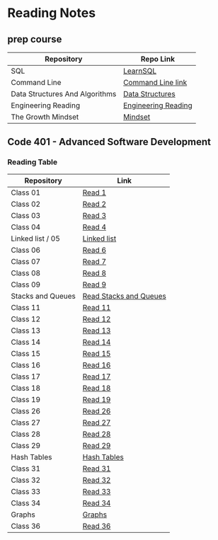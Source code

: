 # Reading Notes
## prep course

| Repository  |     Repo Link    |
| ----------- | ----------- |
|    SQL      |[LearnSQL](https://github.com/saifobe/reading-notes/blob/main/ReadNotes/prep/sql.md)|
|    Command Line      |[Command Line link](https://github.com/saifobe/reading-notes/blob/main/ReadNotes/prep/Terminal.md)|
|    Data Structures And Algorithms     |[Data Structures](https://github.com/saifobe/reading-notes/blob/main/ReadNotes/prep/DataStructuresAndAlgorithms.md)|
|    Engineering Reading    |[Engineering Reading](https://github.com/saifobe/reading-notes/blob/main/ReadNotes/prep/Engineering%20Reading.md)|
|    The Growth Mindset      |[Mindset](https://github.com/saifobe/reading-notes/blob/main/ReadNotes/prep/Mindset.md)|


## Code 401 - Advanced Software Development

### Reading Table 

| Repository  |     Link    |
| ----------- | ----------- |
| Class 01    |  [Read 1](https://github.com/saifobe/reading-notes/blob/main/ReadNotes/ReadClass01.md ) |
| Class 02    |   [Read 2](https://github.com/saifobe/reading-notes/blob/main/ReadNotes/ReadClass02.md)   |
| Class 03    |   [Read 3](https://github.com/saifobe/reading-notes/blob/main/ReadNotes/ReadClass03.md )   |
| Class 04    |   [Read 4](./ReadNotes/ReadClass04.md)   |
|Linked list / 05 |   [Linked list ](/ReadLinkedList.md)   |
| Class 06    |   [Read 6](./ReadNotes/ReadClass06.md)   |
| Class 07    |   [Read 7](./ReadNotes/ReadClass07.md)   |
| Class 08    |   [Read 8](./ReadNotes/ReadClass08.md)   |
| Class 09    |   [Read 9](./ReadNotes/ReadClass09.md)   |
| Stacks and Queues |   [Read Stacks and Queues](./ReadStacksAndQueues.md)   |
| Class 11    |   [Read 11](./ReadNotes/ReadClass11.md)   |
| Class 12    |   [Read 12](./ReadNotes/ReadClass12.md)   |
| Class 13    |   [Read 13](./ReadNotes/ReadClass13.md)   |
| Class 14    |   [Read 14](./ReadNotes/ReadClass14.md)   |
| Class 15    |   [Read 15](./ReadTrees.md)   |
| Class 16    |   [Read 16](./ReadNotes/ReadClass16.md)   |
| Class 17    |   [Read 17](./ReadNotes/ReadClass17.md)   |
| Class 18    |   [Read 18](./ReadNotes/ReadClass18.md)   |
| Class 19    |   [Read 19](./ReadNotes/ReadClass19.md)   |
| Class 26    |   [Read 26](./ReadNotes/ReadClass26.md)   |
| Class 27    |   [Read 27](./ReadNotes/ReadClass27.md)   |
| Class 28    |   [Read 28](./ReadNotes/ReadClass28.md)   |
| Class 29    |   [Read 29](./ReadNotes/ReadClass29.md)   |
| Hash Tables |   [Hash Tables](./ReadHashTable.md)   |
| Class 31    |   [Read 31](./ReadNotes/ReadClass31.md)   |
| Class 32    |   [Read 32](./ReadNotes/ReadClass32.md)   |
| Class 33    |   [Read 33](./ReadNotes/ReadClass33.md)   |
| Class 34    |   [Read 34](./ReadNotes/ReadClass34.md)   |
| Graphs |   [Graphs](/ReadGraphes.md)   |
| Class 36    |   [Read 36](./ReadNotes/ReadClass36.md)   |